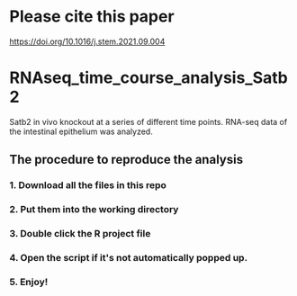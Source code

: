 # Please cite this paper

https://doi.org/10.1016/j.stem.2021.09.004

# RNAseq_time_course_analysis_Satb2
Satb2 in vivo knockout at a series of different time points. RNA-seq data of the intestinal epithelium was analyzed.

## The procedure to reproduce the analysis
### 1. Download all the files in this repo
### 2. Put them into the working directory
### 3. Double click the R project file
### 4. Open the script if it's not automatically popped up.
### 5. Enjoy!
